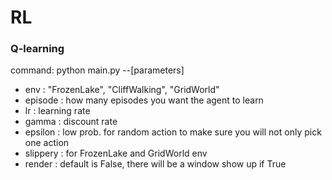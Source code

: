 # RL

### Q-learning

command: python main.py \--[parameters]

* env : "FrozenLake", "CliffWalking", "GridWorld"
* episode : how many episodes you want the agent to learn
* lr : learning rate
* gamma : discount rate
* epsilon : low prob. for random action to make sure you will not only pick one action
* slippery : for FrozenLake and GridWorld env
* render : default is False, there will be a window show up if True